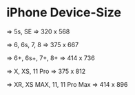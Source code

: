 # iPhone Device-Size

=> 5s, SE                      => 320 x 568
        
=> 6, 6s, 7, 8                 => 375 x 667
       
=> 6+, 6s+, 7+, 8+             => 414 x 736

=> X, XS, 11 Pro               => 375 x 812

=> XR, XS MAX, 11, 11 Pro Max  => 414 x 896

